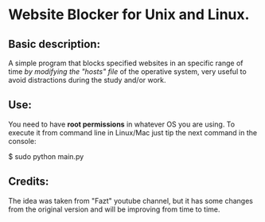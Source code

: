 # Website Blocker for Unix and Linux.

## Basic description:
A simple program that blocks specified websites in an specific range of time *by modifying the "hosts" file* of the operative system, very useful to avoid distractions during the study and/or work.

## Use:
You need to have **root permissions** in whatever OS you are using. To execute it from command line in Linux/Mac just tip the next command in the console:
>
$ sudo python main.py

## Credits:

The idea was taken from "Fazt" youtube channel, but it has some changes from the original version and will be improving from time to time.
